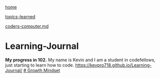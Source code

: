 [home](https://kevpro718.github.io/Learning-Journal/)

[topics-learned](https://kevpro718.github.io/Learning-Journal/)

[coders-computer.md](https://kevpro718.github.io/Learning-Journal/)



# Learning-Journal
**My progress in 102.**
My name is Kevin and I am a student in codefellows, just starting to learn how to code.
https://kevpro718.github.io/Learning-Journal/
[# Growth Mindset](growth-mindset.md)
